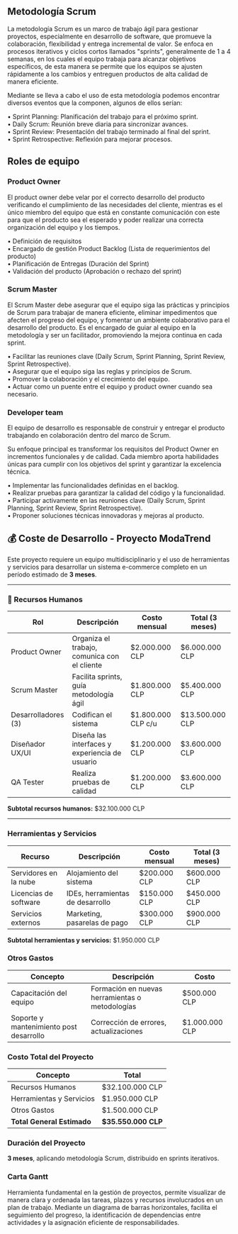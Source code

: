 ## Metodología Scrum

La metodología Scrum es un marco de trabajo ágil para gestionar proyectos, especialmente en desarrollo de software, que promueve la colaboración, flexibilidad y entrega incremental de valor. Se enfoca en procesos iterativos y ciclos cortos llamados "sprints", generalmente de 1 a 4 semanas, en los cuales el equipo trabaja para alcanzar objetivos específicos, de esta manera se permite que los equipos se ajusten rápidamente a los cambios y entreguen productos de alta calidad de manera eficiente.

Mediante se lleva a cabo el uso de esta metodología podemos encontrar diversos eventos que la componen, algunos de ellos serían:

• Sprint Planning: Planificación del trabajo para el próximo sprint.  
• Daily Scrum: Reunión breve diaria para sincronizar avances.  
• Sprint Review: Presentación del trabajo terminado al final del sprint.  
• Sprint Retrospective: Reflexión para mejorar procesos.  

## Roles de equipo

### Product Owner 

El product owner debe velar por el correcto desarrollo del producto verificando el cumplimiento  de las necesidades del cliente, mientras es el único miembro del equipo que está en constante comunicación con este para que el producto sea el esperado y poder realizar una correcta organización del equipo y los tiempos.

• Definición de requisitos  
• Encargado de gestión Product Backlog (Lista de requerimientos del producto)  
• Planificación de Entregas (Duración del Sprint)  
• Validación del producto (Aprobación o rechazo del sprint)  





### Scrum Master

El Scrum Master debe asegurar que el equipo siga las prácticas y principios de Scrum para trabajar de manera eficiente, eliminar impedimentos que afecten el progreso del equipo, y fomentar un ambiente colaborativo para el desarrollo del producto. Es el encargado de guiar al equipo en la metodología y ser un facilitador, promoviendo la mejora continua en cada sprint.

• Facilitar las reuniones clave (Daily Scrum, Sprint Planning, Sprint Review, Sprint Retrospective).   
• Asegurar que el equipo siga las reglas y principios de Scrum.   
• Promover la colaboración y el crecimiento del equipo.   
• Actuar como un puente entre el equipo y product owner cuando sea necesario.  

### Developer team 

El equipo de desarrollo es responsable de construir y entregar el producto trabajando en colaboración dentro del marco de Scrum. 

Su enfoque principal es transformar los requisitos del Product Owner en incrementos funcionales y de calidad. Cada miembro aporta habilidades únicas para cumplir con los objetivos del sprint y garantizar la excelencia técnica.

• Implementar las funcionalidades definidas en el backlog.  
• Realizar pruebas para garantizar la calidad del código y la funcionalidad.   
• Participar activamente en las reuniones clave (Daily Scrum, Sprint Planning, Sprint Review, Sprint Retrospective).   
• Proponer soluciones técnicas innovadoras y mejoras al producto.   


## 💰 Coste de Desarrollo - Proyecto ModaTrend

Este proyecto requiere un equipo multidisciplinario y el uso de herramientas y servicios para desarrollar un sistema e-commerce completo en un período estimado de **3 meses**.

---

### 👥 Recursos Humanos

| Rol                 | Descripción                                  | Costo mensual | Total (3 meses) |
|---------------------|----------------------------------------------|----------------|-----------------|
| Product Owner       | Organiza el trabajo, comunica con el cliente | $2.000.000 CLP | $6.000.000 CLP  |
| Scrum Master        | Facilita sprints, guía metodología ágil      | $1.800.000 CLP | $5.400.000 CLP  |
| Desarrolladores (3) | Codifican el sistema                         | $1.800.000 CLP c/u | $13.500.000 CLP |
| Diseñador UX/UI     | Diseña las interfaces y experiencia de usuario | $1.200.000 CLP | $3.600.000 CLP  |
| QA Tester           | Realiza pruebas de calidad                   | $1.200.000 CLP | $3.600.000 CLP  |

**Subtotal recursos humanos:** $32.100.000 CLP

---

###  Herramientas y Servicios

| Recurso                  | Descripción                           | Costo mensual | Total (3 meses) |
|--------------------------|---------------------------------------|----------------|-----------------|
| Servidores en la nube    | Alojamiento del sistema               | $200.000 CLP   | $600.000 CLP    |
| Licencias de software    | IDEs, herramientas de desarrollo      | $150.000 CLP   | $450.000 CLP    |
| Servicios externos       | Marketing, pasarelas de pago          | $300.000 CLP   | $900.000 CLP    |

**Subtotal herramientas y servicios:** $1.950.000 CLP


###  Otros Gastos

| Concepto                      | Descripción                                      | Costo         |
|------------------------------|--------------------------------------------------|---------------|
| Capacitación del equipo      | Formación en nuevas herramientas o metodologías | $500.000 CLP  |
| Soporte y mantenimiento post desarrollo | Corrección de errores, actualizaciones | $1.000.000 CLP |


###  Costo Total del Proyecto

| Concepto                     | Total           |
|-----------------------------|-----------------|
| Recursos Humanos            | $32.100.000 CLP |
| Herramientas y Servicios    | $1.950.000 CLP  |
| Otros Gastos                | $1.500.000 CLP  |
| **Total General Estimado** | **$35.550.000 CLP** |


###  Duración del Proyecto

**3 meses**, aplicando metodología Scrum, distribuido en sprints iterativos.

###  Carta Gantt

Herramienta fundamental en la gestión de proyectos, permite visualizar de manera clara y ordenada las tareas, plazos y recursos involucrados en un plan de trabajo. Mediante un diagrama de barras horizontales, facilita el seguimiento del progreso, la identificación de dependencias entre actividades y la asignación eficiente de responsabilidades.



